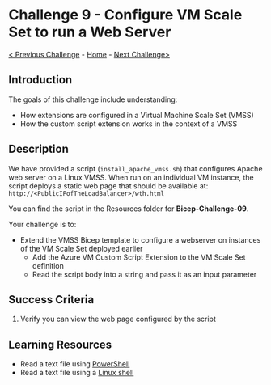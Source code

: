 # Challenge 9 - Configure VM Scale Set to run a Web Server

[< Previous Challenge](./Bicep-Challenge-08.md) - [Home](../README.md) - [Next Challenge>](./Bicep-Challenge-10.md)

## Introduction

The goals of this challenge include understanding:
- How extensions are configured in a Virtual Machine Scale Set (VMSS)
- How the custom script extension works in the context of a VMSS

## Description

We have provided a script (`install_apache_vmss.sh`) that configures Apache web server on a Linux VMSS. When run on an individual VM instance, the script deploys a static web page that should be available at: `http://<PublicIPofTheLoadBalancer>/wth.html`

You can find the script in the Resources folder for **Bicep-Challenge-09**.

Your challenge is to:

- Extend the VMSS Bicep template to configure a webserver on instances of the VM Scale Set deployed earlier
    - Add the Azure VM Custom Script Extension to the VM Scale Set definition
    - Read the script body into a string and pass it as an input parameter

## Success Criteria

1. Verify you can view the web page configured by the script

## Learning Resources

- Read a text file using [PowerShell](https://docs.microsoft.com/powershell/module/microsoft.powershell.management/get-content?view=powershell-7.1)
- Read a text file using a [Linux shell](https://askubuntu.com/questions/261900/how-do-i-open-a-text-file-in-my-terminal)
